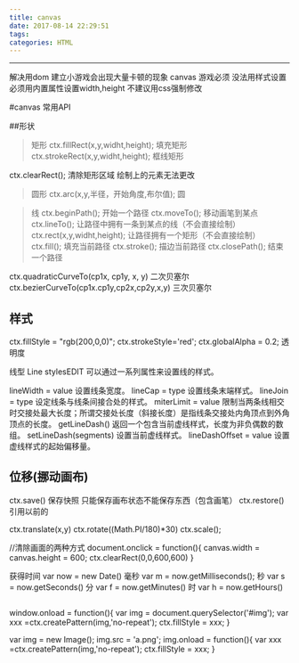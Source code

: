 ```yaml
---
title: canvas
date: 2017-08-14 22:29:51
tags:
categories: HTML
---
```

------

<!-- more -->
解决用dom 建立小游戏会出现大量卡顿的现象
canvas 游戏必须 没法用样式设置 必须用内置属性设置width,height 不建议用css强制修改

<canvas id="canvas" width="" height=""></canvas>

<script>
var canvas = document.querySelector('#canvas')
var ctx = canvas.getContext('2d') 画笔 CanvasRenderingContext2D画布的渲染
console.dir(ctx)

ctx.beginPath(); 开始这是一只笔
ctx.moveTo(0,0); 开始坐标
ctx.lineTo(300,300); 结束坐标
ctx.stroke(); 直线
ctx.closPath();结束
</script>

#canvas 常用API

##形状

>矩形
ctx.fillRect(x,y,widht,height); 填充矩形
ctx.strokeRect(x,y,widht,height); 框线矩形

ctx.clearRect(); 清除矩形区域 绘制上的元素无法更改
>圆形
ctx.arc(x,y,半径，开始角度,布尔值); 圆
<!-- ctx.arcTo(); 圆弧 -->

>线
ctx.beginPath(); 开始一个路径
ctx.moveTo(); 移动画笔到某点
ctx.lineTo(); 让路径中拥有一条到某点的线（不会直接绘制）
ctx.rect(x,y,widht,height); 让路径拥有一个矩形（不会直接绘制）
ctx.fill(); 填充当前路径
ctx.stroke(); 描边当前路径
ctx.closePath(); 结束一个路径

ctx.quadraticCurveTo(cp1x, cp1y, x, y)
二次贝塞尔
ctx.bezierCurveTo(cp1x.cp1y,cp2x,cp2y,x,y)
三次贝塞尔

## 样式

ctx.fillStyle = "rgb(200,0,0)";
ctx.strokeStyle='red';
ctx.globalAlpha = 0.2; 透明度

线型 Line stylesEDIT
可以通过一系列属性来设置线的样式。

lineWidth = value
设置线条宽度。
lineCap = type
设置线条末端样式。
lineJoin = type
设定线条与线条间接合处的样式。
miterLimit = value
限制当两条线相交时交接处最大长度；所谓交接处长度（斜接长度）是指线条交接处内角顶点到外角顶点的长度。
getLineDash()
返回一个包含当前虚线样式，长度为非负偶数的数组。
setLineDash(segments)
设置当前虚线样式。
lineDashOffset = value
设置虚线样式的起始偏移量。

## 位移(挪动画布)

ctx.save() 保存快照 只能保存画布状态不能保存东西（包含画笔）
ctx.restore() 引用以前的

ctx.translate(x,y)
ctx.rotate((Math.PI/180)*30)
ctx.scale();

//清除画面的两种方式
document.onclick = function(){
canvas.width = canvas.height = 600;
ctx.clearRect(0,0,600,600)
}

获得时间
var now = new Date()
毫秒
var m = now.getMilliseconds();
秒
var s = now.getSeconds()
分
var f = now.getMinutes()
时
var h = now.getHours()

<img>

window.onload = function(){
var img = document.querySelector('#img');
var xxx =ctx.createPattern(img,'no-repeat');
ctx.fillStyle = xxx;
}

var img = new Image();
img.src = 'a.png';
img.onload = function(){
var xxx =ctx.createPattern(img,'no-repeat');
ctx.fillStyle = xxx;
}
